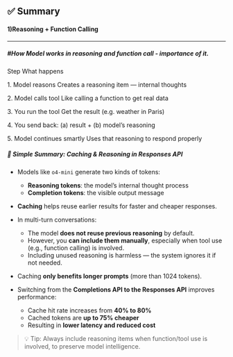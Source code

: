 ## ✅ Summary

#### 1)Reasoning + Function Calling
---

##### **#How Model works in reasoning and function call - importance of it.**

Step	                What happens

1\. Model reasons	Creates a reasoning item — internal thoughts

2\. Model calls tool	Like calling a function to get real data

3\. You run the tool	Get the result (e.g. weather in Paris)

4\. You send back:	(a) result + (b) model’s reasoning

5\. Model continues smartly	Uses that reasoning to respond properly

##### 🧠 Simple Summary: Caching & Reasoning in Responses API

- Models like `o4-mini` generate two kinds of tokens:
  - **Reasoning tokens**: the model’s internal thought process
  - **Completion tokens**: the visible output message

- **Caching** helps reuse earlier results for faster and cheaper responses.

- In multi-turn conversations:
  - The model **does not reuse previous reasoning** by default.
  - However, you **can include them manually**, especially when tool use (e.g., function calling) is involved.
  - Including unused reasoning is harmless — the system ignores it if not needed.

- Caching **only benefits longer prompts** (more than 1024 tokens).

- Switching from the **Completions API to the Responses API** improves performance:
  - Cache hit rate increases from **40% to 80%**
  - Cached tokens are **up to 75% cheaper**
  - Resulting in **lower latency and reduced cost**

> 💡 Tip: Always include reasoning items when function/tool use is involved, to preserve model intelligence.


